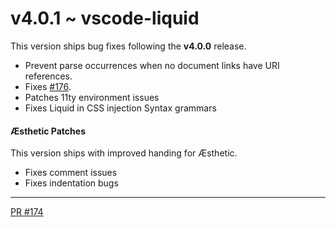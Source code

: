 # v4.0.1 ~ vscode-liquid

This version ships bug fixes following the **v4.0.0** release.

- Prevent parse occurrences when no document links have URI references.
- Fixes [#176](https://github.com/panoply/vscode-liquid/issues/176).
- Patches 11ty environment issues
- Fixes Liquid in CSS injection Syntax grammars

#### Æsthetic Patches

This version ships with improved handing for Æsthetic.

- Fixes comment issues
- Fixes indentation bugs

---

[PR #174](https://github.com/panoply/vscode-liquid/pull/174)
